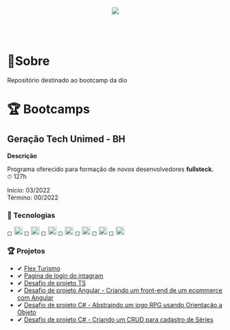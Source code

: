 <h1 align="center">
    <img src="https://ik.imagekit.io/dfnyrlf8n/Banners/Banner_Dio_vz9qJanAb.png?ik-sdk-version=javascript-1.4.3&updatedAt=1654104005558">
</h1>
<br>
<br>

# 📑Sobre
Repositório destinado ao bootcamp da dio


# 🏆 Bootcamps

## Geração Tech Unimed - BH
  **Descrição**

Programa oferecido para formação de novos desenvolvedores **fullsteck.**<br>
⏱ 127h<br>

Início: 03/2022<br>
Término: 00/2022

### 🚀 Tecnologias

◻ <img src='https://ik.imagekit.io/dfnyrlf8n/icones/html_zNLzLOtYS.svg?ik-sdk-version=javascript-1.4.3&updatedAt=1656792005481' width='20'>
◻ <img src='https://ik.imagekit.io/dfnyrlf8n/icones/css_KQZcpEPaS.svg?ik-sdk-version=javascript-1.4.3&updatedAt=1656792005275' width='20'>
◻ <img src='https://ik.imagekit.io/dfnyrlf8n/icones/Js_3cqVr4C5n.svg?ik-sdk-version=javascript-1.4.3&updatedAt=1656792005076' width='20'>
◻ <img src='https://ik.imagekit.io/dfnyrlf8n/icones/Ts_pcEFT2ikj.svg?ik-sdk-version=javascript-1.4.3&updatedAt=1656792005469' width='20'>
◻ <img src='https://ik.imagekit.io/dfnyrlf8n/icones/angular_BhCvCXtCN?ik-sdk-version=javascript-1.4.3&updatedAt=1656791545712' width='20'>
◻ <img src='https://ik.imagekit.io/dfnyrlf8n/icones/dotnet_XFUViM0ZA.png?ik-sdk-version=javascript-1.4.3&updatedAt=1656794940526' width='20'>
◻ <img src='https://ik.imagekit.io/dfnyrlf8n/icones/mysql_Ng-vWftYp.png?ik-sdk-version=javascript-1.4.3&updatedAt=1656794940412' width='20'>

### 🏆 Projetos

 * ✔ [Flex Turismo](https://github.com/rafael-ds/bootcamp_dio/tree/main/Geracao_tech_unimed-BH/Modulo%202/3-Posicionando%20elementos%20com%20flexbox%20em%20css)
 * ✔ [Pagina de login do intagram](https://github.com/rafael-ds/bootcamp_dio/tree/main/Geracao_tech_unimed-BH/Modulo%202/4-Recriando%20a%20pagina%20do%20instagram)
 * ✔ [Desafio de projeto TS](https://github.com/rafael-ds/bootcamp_dio/tree/main/Geracao_tech_unimed-BH/Modulo%203%20-%20Conhecendo%20o%20JavaScript/8-pratica-introducao-ao-typescript/1-desafio-de-projeto)
 * ✔ [Desafio de projeto Angular - Criando um front-end de um ecommerce com Angular](https://github.com/rafael-ds/bootcamp_dio/tree/main/Geracao_tech_unimed-BH/Modulo-4-Web-com-Angular/projeto_ecommerce/gamerplay)
 * ✔ [Desafio de projeto C# - Abstraindo um jogo RPG usando Orientação a Objeto](https://github.com/rafael-ds/bootcamp_dio/tree/main/Geracao_tech_unimed-BH/modulo-6-Ecossistema_NET_com_C%23/Projeto_dotNet/abstraindo_rpg_com_csharp/SaintSeiya)
 * ✔ [Desafio de projeto C# - Criando um CRUD para cadastro de Séries](https://github.com/rafael-ds/bootcamp_dio/tree/main/Geracao_tech_unimed-BH/modulo-6-Ecossistema_NET_com_C%23/Projeto_dotNet/cadastro_series/ProjetoCrudSeries)

